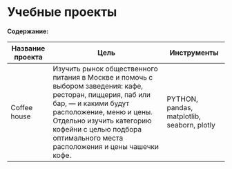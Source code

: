 # Учебные проекты

**Содержание:**<br>


| Название проекта | Цель | Инструменты |
| ---------------- | ---- | ----------- |
| Coffee house | Изучить рынок общественного питания в Москве и помочь с выбором заведения: кафе, ресторан, пиццерия, паб или бар, — и какими будут расположение, меню и цены. Отдельно изучить категорию кофейни с целью подбора оптимального места расположения и цены чашечки кофе. | PYTHON, pandas, matplotlib, seaborn, plotly |
